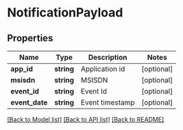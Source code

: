 # NotificationPayload

## Properties
Name | Type | Description | Notes
------------ | ------------- | ------------- | -------------
**app_id** | **string** | Application id | [optional] 
**msisdn** | **string** | MSISDN | [optional] 
**event_id** | **string** | Event Id | [optional] 
**event_date** | **string** | Event timestamp | [optional] 

[[Back to Model list]](../README.md#documentation-for-models) [[Back to API list]](../README.md#documentation-for-api-endpoints) [[Back to README]](../README.md)


